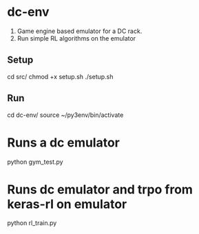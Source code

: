 dc-env
======
1. Game engine based emulator for a DC rack.
2. Run simple RL algorithms on the emulator

Setup
-----
cd src/
chmod +x setup.sh
./setup.sh

Run
----
cd dc-env/
source ~/py3env/bin/activate
# Runs a dc emulator
python gym_test.py

# Runs dc emulator and trpo from keras-rl on emulator
python rl_train.py
